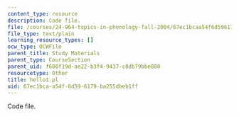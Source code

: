 ```yaml
---
content_type: resource
description: Code file.
file: /courses/24-964-topics-in-phonology-fall-2004/67ec1bcaa54f6d596179ba255dbeb1ff_hello1.pl
file_type: text/plain
learning_resource_types: []
ocw_type: OCWFile
parent_title: Study Materials
parent_type: CourseSection
parent_uid: f600f19d-ae22-b3f4-9437-c8db79bbe880
resourcetype: Other
title: hello1.pl
uid: 67ec1bca-a54f-6d59-6179-ba255dbeb1ff
---
```

Code file.